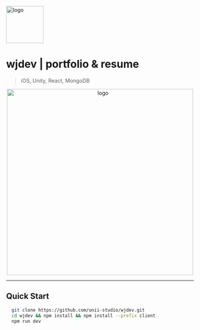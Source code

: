 <a href="https://unii.design" target="_blank"><img src="https://i.imgur.com/0as1snw.png" height="100" alt="logo"></a>

# wjdev | portfolio & resume

> iOS, Unity, React, MongoDB

<p align="center">
  <a href="https://me.unii.design" target="_blank"><img src="https://i.imgur.com/TvmZHF8.png" height="500" alt="logo"></a>
</p>

---

## Quick Start

```sh
  git clone https://github.com/unii-studio/wjdev.git
  cd wjdev && npm install && npm install --prefix client
  npm run dev
```
